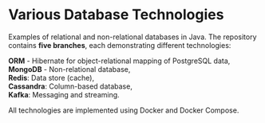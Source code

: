 
# Various Database Technologies

Examples of relational and non-relational databases in Java. The repository contains **five branches**, each demonstrating different technologies:

**ORM** - Hibernate for object-relational mapping of PostgreSQL data,
**MongoDB** - Non-relational database,  
**Redis**: Data store (cache),  
**Cassandra**: Column-based database,  
**Kafka**: Messaging and streaming.

All technologies are implemented using Docker and Docker Compose.
